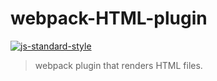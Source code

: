 # webpack-HTML-plugin

[![js-standard-style](https://img.shields.io/badge/code%20style-standard-brightgreen.svg?style=flat)](https://github.com/feross/standard)

> webpack plugin that renders HTML files.

